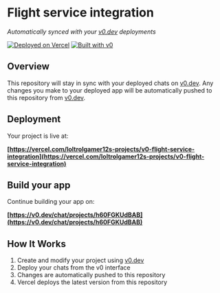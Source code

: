 # Flight service integration

*Automatically synced with your [v0.dev](https://v0.dev) deployments*

[![Deployed on Vercel](https://img.shields.io/badge/Deployed%20on-Vercel-black?style=for-the-badge&logo=vercel)](https://vercel.com/loltrolgamer12s-projects/v0-flight-service-integration)
[![Built with v0](https://img.shields.io/badge/Built%20with-v0.dev-black?style=for-the-badge)](https://v0.dev/chat/projects/h60FGKUdBAB)

## Overview

This repository will stay in sync with your deployed chats on [v0.dev](https://v0.dev).
Any changes you make to your deployed app will be automatically pushed to this repository from [v0.dev](https://v0.dev).

## Deployment

Your project is live at:

**[https://vercel.com/loltrolgamer12s-projects/v0-flight-service-integration](https://vercel.com/loltrolgamer12s-projects/v0-flight-service-integration)**

## Build your app

Continue building your app on:

**[https://v0.dev/chat/projects/h60FGKUdBAB](https://v0.dev/chat/projects/h60FGKUdBAB)**

## How It Works

1. Create and modify your project using [v0.dev](https://v0.dev)
2. Deploy your chats from the v0 interface
3. Changes are automatically pushed to this repository
4. Vercel deploys the latest version from this repository
